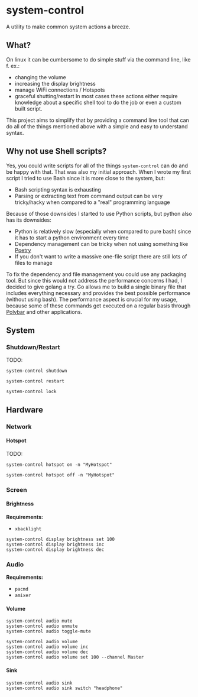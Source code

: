 # system-control

A utility to make common system actions a breeze.

## What?
On linux it can be cumbersome to do simple stuff via the command line, like f. ex.:
* changing the volume
* increasing the display brightness
* manage WiFi connections / Hotspots
* graceful shutting/restart
In most cases these actions either require knowledge about a specific shell tool
to do the job or even a custom built script.

This project aims to simplify that by providing a command line tool that
can do all of the things mentioned above with a simple and easy to understand syntax.

## Why not use Shell scripts?
Yes, you could write scripts for all of the things
`system-control` can do and be happy with that. That was also my initial approach.
When I wrote my first script I tried to use Bash since it is more
close to the system, but:

* Bash scripting syntax is exhausting
* Parsing or extracting text from command output can be very tricky/hacky when compared to a "real" programming language

Because of those downsides I started to use Python scripts, but python also has its downsides:

* Python is relatively slow (especially when compared to pure bash) since it has to start a python environment every time
* Dependency management can be tricky when not using something like [Poetry](https://github.com/python-poetry/poetry)
* If you don't want to write a massive one-file script there are still lots of files to manage

To fix the dependency and file management you could use any packaging tool. But since this would
not address the performance concerns I had, I decided to give golang a try. Go allows me to build
a single binary file that includes everything necessary and provides the best possible performance
(without using bash). The performance aspect is crucial for my usage, because some of these commands
 get executed on a regular basis through [Polybar](https://github.com/polybar/polybar) and other 
 applications.

## System

### Shutdown/Restart

TODO:

```shell script
system-control shutdown
```

```shell script
system-control restart
```

```shell script
system-control lock
```

## Hardware

### Network

#### Hotspot

TODO:

```shell script
system-control hotspot on -n "MyHotspot"
```

```shell script
system-control hotspot off -n "MyHotspot"
```

### Screen

#### Brightness

**Requirements:**
* `xbacklight`

```shell script
system-control display brightness set 100
system-control display brightness inc
system-control display brightness dec
```

### Audio

**Requirements:**
* `pacmd`
* `amixer`

#### Volume

```shell script
system-control audio mute
system-control audio unmute
system-control audio toggle-mute
```

```shell script
system-control audio volume
system-control audio volume inc
system-control audio volume dec
system-control audio volume set 100 --channel Master
```

#### Sink

```shell script
system-control audio sink
system-control audio sink switch "headphone"
```